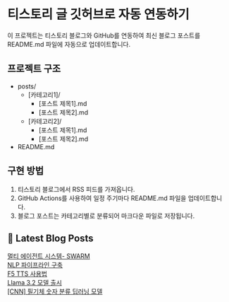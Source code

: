 
# 티스토리 글 깃허브로 자동 연동하기

이 프로젝트는 티스토리 블로그와 GitHub를 연동하여 최신 블로그 포스트를 README.md 파일에 자동으로 업데이트합니다.

## 프로젝트 구조

- posts/
  - [카테고리1]/
    - [포스트 제목1].md
    - [포스트 제목2].md
  - [카테고리2]/
    - [포스트 제목1].md
    - [포스트 제목2].md
- README.md

## 구현 방법

1. 티스토리 블로그에서 RSS 피드를 가져옵니다.
2. GitHub Actions를 사용하여 일정 주기마다 README.md 파일을 업데이트합니다.
3. 블로그 포스트는 카테고리별로 분류되어 마크다운 파일로 저장됩니다.

## 📕 Latest Blog Posts

<a href="https://eunmastudio.tistory.com/21">멀티 에이전트 시스템- SWARM</a></br><a href="https://eunmastudio.tistory.com/20">NLP 파이프라인 구축</a></br><a href="https://eunmastudio.tistory.com/19">F5 TTS 사용법</a></br><a href="https://eunmastudio.tistory.com/18">Llama 3.2 모델 출시</a></br><a href="https://eunmastudio.tistory.com/17">[CNN] 필기체 숫자 분류 딥러닝 모델</a></br>